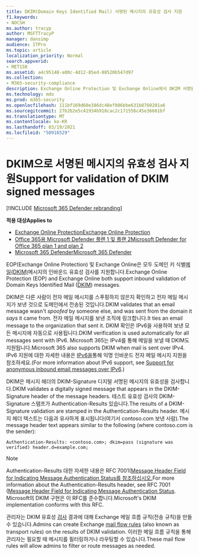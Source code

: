 ```yaml
---
title: DKIM(Domain Keys Identified Mail) 서명된 메시지의 유효성 검사 지원
f1.keywords:
- NOCSH
ms.author: tracyp
author: MSFTTracyP
manager: dansimp
audience: ITPro
ms.topic: article
localization_priority: Normal
search.appverid:
- MET150
ms.assetid: a4c95148-a00c-4d12-85ed-88520b547d97
ms.collection:
- M365-security-compliance
description: Exchange Online Protection 및 Exchange Online에서 DKIM 서명된 메시지의 유효성 검사에 대해 자세히 알아보기
ms.technology: mdo
ms.prod: m365-security
ms.openlocfilehash: 111bf169d60e386dc48ef086bbe631b8760201a6
ms.sourcegitcommit: 27b2b2e5c41934b918cac2c171556c45e36661bf
ms.translationtype: MT
ms.contentlocale: ko-KR
ms.lasthandoff: 03/19/2021
ms.locfileid: "50916529"
---
```

# <a name="support-for-validation-of-dkim-signed-messages"></a><span data-ttu-id="c3940-103">DKIM으로 서명된 메시지의 유효성 검사 지원</span><span class="sxs-lookup"><span data-stu-id="c3940-103">Support for validation of DKIM signed messages</span></span>

[!INCLUDE [Microsoft 365 Defender rebranding](../includes/microsoft-defender-for-office.md)]

<span data-ttu-id="c3940-104">**적용 대상**</span><span class="sxs-lookup"><span data-stu-id="c3940-104">**Applies to**</span></span>
- [<span data-ttu-id="c3940-105">Exchange Online Protection</span><span class="sxs-lookup"><span data-stu-id="c3940-105">Exchange Online Protection</span></span>](exchange-online-protection-overview.md)
- [<span data-ttu-id="c3940-106">Office 365용 Microsoft Defender 플랜 1 및 플랜 2</span><span class="sxs-lookup"><span data-stu-id="c3940-106">Microsoft Defender for Office 365 plan 1 and plan 2</span></span>](office-365-atp.md)
- [<span data-ttu-id="c3940-107">Microsoft 365 Defender</span><span class="sxs-lookup"><span data-stu-id="c3940-107">Microsoft 365 Defender</span></span>](../mtp/microsoft-threat-protection.md)

<span data-ttu-id="c3940-108">EOP(Exchange Online Protection) 및 Exchange Online은 모두 도메인 키 식별[메일(DKIM)](https://www.rfc-editor.org/rfc/rfc6376.txt)메시지의 인바운드 유효성 검사를 지원합니다.</span><span class="sxs-lookup"><span data-stu-id="c3940-108">Exchange Online Protection (EOP) and Exchange Online both support inbound validation of Domain Keys Identified Mail ([DKIM](https://www.rfc-editor.org/rfc/rfc6376.txt)) messages.</span></span>

<span data-ttu-id="c3940-109">DKIM은 다른 사람이 전자 메일  메시지를 스푸핑하지 않은지 확인하고 전자 메일  메시지가 보낸 것으로 도메인에서 전송된 것입니다.</span><span class="sxs-lookup"><span data-stu-id="c3940-109">DKIM validates that an email message wasn't *spoofed* by someone else, and was sent from the domain it *says* it came from.</span></span> <span data-ttu-id="c3940-110">전자 메일 메시지를 보낸 조직에 링크합니다.</span><span class="sxs-lookup"><span data-stu-id="c3940-110">It ties an email message to the organization that sent it.</span></span> <span data-ttu-id="c3940-111">DKIM 확인은 IPv6을 사용하여 보낸 모든 메시지에 자동으로 사용됩니다.</span><span class="sxs-lookup"><span data-stu-id="c3940-111">DKIM verification is used automatically for all messages sent with IPv6.</span></span> <span data-ttu-id="c3940-112">Microsoft 365는 IPv4를 통해 메일을 보낼 때 DKIM도 지원됩니다.</span><span class="sxs-lookup"><span data-stu-id="c3940-112">Microsoft 365 also supports DKIM when mail is sent over IPv4.</span></span> <span data-ttu-id="c3940-113">IPv6 지원에 대한 자세한 내용은 [IPv6을](support-for-anonymous-inbound-email-messages-over-ipv6.md)통해 익명 인바운드 전자 메일 메시지 지원을 참조하세요.</span><span class="sxs-lookup"><span data-stu-id="c3940-113">(For more information about IPv6 support, see [Support for anonymous inbound email messages over IPv6](support-for-anonymous-inbound-email-messages-over-ipv6.md).)</span></span>

<span data-ttu-id="c3940-114">DKIM은 메시지 헤더의 DKIM-Signature 디지털 서명된 메시지의 유효성을 검사합니다.</span><span class="sxs-lookup"><span data-stu-id="c3940-114">DKIM validates a digitally signed message that appears in the DKIM-Signature header of the message headers.</span></span> <span data-ttu-id="c3940-115">테스트 유효성 검사의 DKIM-Signature 스탬프가 Authentication-Results 있습니다.</span><span class="sxs-lookup"><span data-stu-id="c3940-115">The results of a DKIM-Signature validation are stamped in the Authentication-Results header.</span></span> <span data-ttu-id="c3940-116">메시지 헤더 텍스트는 다음과 유사하게 표시됩니다(여기서 contoso.com 보낸 사람).</span><span class="sxs-lookup"><span data-stu-id="c3940-116">The message header text appears similar to the following (where contoso.com is the sender):</span></span>

 `Authentication-Results: <contoso.com>; dkim=pass (signature was verified) header.d=example.com;`

> [!NOTE]
> <span data-ttu-id="c3940-117">Authentication-Results 대한 자세한 내용은 RFC 7001([Message Header Field for Indicating Message Authentication Status를 참조하십시오.](https://www.rfc-editor.org/rfc/rfc7001.txt)</span><span class="sxs-lookup"><span data-stu-id="c3940-117">For more information about the Authentication-Results header, see RFC 7001 ([Message Header Field for Indicating Message Authentication Status](https://www.rfc-editor.org/rfc/rfc7001.txt).</span></span> <span data-ttu-id="c3940-118">Microsoft의 DKIM 구현은 이 RFC를 준수합니다.</span><span class="sxs-lookup"><span data-stu-id="c3940-118">Microsoft's DKIM implementation conforms with this RFC.</span></span>

<span data-ttu-id="c3940-119">관리자는 DKIM 유효성 [검사](/exchange/security-and-compliance/mail-flow-rules/mail-flow-rules) 결과에 대해 Exchange 메일 흐름 규칙(전송 규칙)을 만들 수 있습니다.</span><span class="sxs-lookup"><span data-stu-id="c3940-119">Admins can create Exchange [mail flow rules](/exchange/security-and-compliance/mail-flow-rules/mail-flow-rules) (also known as transport rules) on the results of DKIM validation.</span></span> <span data-ttu-id="c3940-120">이러한 메일 흐름 규칙을 통해 관리자는 필요할 때 메시지를 필터링하거나 라우팅할 수 있습니다.</span><span class="sxs-lookup"><span data-stu-id="c3940-120">These mail flow rules will allow admins to filter or route messages as needed.</span></span>